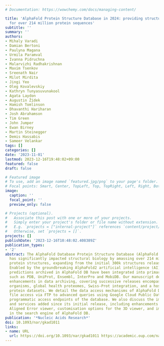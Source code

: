 ```yaml
---
# Documentation: https://wowchemy.com/docs/managing-content/

title: 'AlphaFold Protein Structure Database in 2024: providing structure coverage
  for over 214 million protein sequences'
subtitle: ''
summary: ''
authors:
- Mihaly Varadi
- Damian Bertoni
- Paulyna Magana
- Urmila Paramval
- Ivanna Pidruchna
- Malarvizhi Radhakrishnan
- Maxim Tsenkov
- Sreenath Nair
- Milot Mirdita
- Jingi Yeo
- Oleg Kovalevskiy
- Kathryn Tunyasuvunakool
- Agata Laydon
- Augustin Žídek
- Hamish Tomlinson
- Dhavanthi Hariharan
- Josh Abrahamson
- Tim Green
- John Jumper
- Ewan Birney
- Martin Steinegger
- Demis Hassabis
- Sameer Velankar
tags: []
categories: []
date: '2023-11-01'
lastmod: 2023-12-16T19:48:02+09:00
featured: false
draft: false

# Featured image
# To use, add an image named `featured.jpg/png` to your page's folder.
# Focal points: Smart, Center, TopLeft, Top, TopRight, Left, Right, BottomLeft, Bottom, BottomRight.
image:
  caption: ''
  focal_point: ''
  preview_only: false

# Projects (optional).
#   Associate this post with one or more of your projects.
#   Simply enter your project's folder or file name without extension.
#   E.g. `projects = ["internal-project"]` references `content/project/deep-learning/index.md`.
#   Otherwise, set `projects = []`.
projects: []
publishDate: '2023-12-16T10:48:02.408389Z'
publication_types:
- '2'
abstract: The AlphaFold Database Protein Structure Database (AlphaFold DB, https://alphafold.ebi.ac.uk)
  has significantly impacted structural biology by amassing over 214 million predicted
  protein structures, expanding from the initial 300k structures released in 2021.
  Enabled by the groundbreaking AlphaFold2 artificial intelligence (AI) system, the
  predictions archived in AlphaFold DB have been integrated into primary data resources
  such as PDB, UniProt, Ensembl, InterPro and MobiDB. Our manuscript details subsequent
  enhancements in data archiving, covering successive releases encompassing model
  organisms, global health proteomes, Swiss-Prot integration, and a host of curated
  protein datasets. We detail the data access mechanisms of AlphaFold DB, from direct
  file access via FTP to advanced queries using Google Cloud Public Datasets and the
  programmatic access endpoints of the database. We also discuss the improvements
  and services added since its initial release, including enhancements to the Predicted
  Aligned Error viewer, customisation options for the 3D viewer, and improvements
  in the search engine of AlphaFold DB.
publication: '*Nucleic Acids Research*'
doi: 10.1093/nar/gkad1011
links:
- name: URL
  url: https://doi.org/10.1093/nar/gkad1011 https://academic.oup.com/nar/advance-article/doi/10.1093/nar/gkad1011/7337620
---
```

